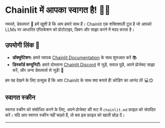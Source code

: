 <!--
CO_OP_TRANSLATOR_METADATA:
{
  "original_hash": "c49526c7abc56b0b5f1e835c1739f18e",
  "translation_date": "2025-09-24T12:45:47+00:00",
  "source_file": "Module08/chainlit.md",
  "language_code": "hi"
}
-->
# Chainlit में आपका स्वागत है! 🚀🤖

नमस्ते, डेवलपर! 👋 हमें खुशी है कि आप हमारे साथ हैं। Chainlit एक शक्तिशाली टूल है जो आपको LLMs पर आधारित एप्लिकेशन को प्रोटोटाइप, डिबग और साझा करने में मदद करता है।

## उपयोगी लिंक 🔗

- **डॉक्यूमेंटेशन:** हमारे व्यापक [Chainlit Documentation](https://docs.chainlit.io) के साथ शुरुआत करें 📚
- **डिस्कॉर्ड कम्युनिटी:** हमारे दोस्ताना [Chainlit Discord](https://discord.gg/k73SQ3FyUh) से जुड़ें, सवाल पूछें, अपने प्रोजेक्ट साझा करें, और अन्य डेवलपर्स से जुड़ें! 💬

हम यह देखने के लिए उत्सुक हैं कि आप Chainlit के साथ क्या बनाते हैं! कोडिंग का आनंद लें! 💻😊

## स्वागत स्क्रीन

स्वागत स्क्रीन को संशोधित करने के लिए, अपने प्रोजेक्ट की रूट में `chainlit.md` फ़ाइल को संपादित करें। यदि आप स्वागत स्क्रीन नहीं चाहते हैं, तो बस इस फ़ाइल को खाली छोड़ दें।

---

